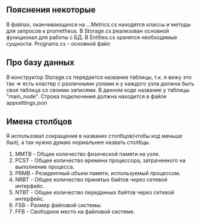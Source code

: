 ## Пояснения некоторые
В файлах, оканчивающихся на ...Metrics.cs находятся классы и методы для запросов к prometheus.
В Storage.cs реализован основной функционал для работы с БД.
В Entities.cs хранятся необходимые сущности.
Programs.cs - основной файл

## Про базу данных
В конструктор Storage.cs передается название таблицы, т.к. я вижу это так => есть кластер с различными узлами и у каждого узла должна быть своя таблица со своими записями. В данном коде название у таблицы "main_node".
Строка подключения должна находится в файле appsettings.json

## Имена столбцов
Я использовал сокращения в названих столбцов(чтобы код меньше был), а так нужно думаю нормальнее назвать столбцы.
1. MMTB - Общее количество физической памяти на узле.
2. PCST - Общее количество времени процессора, затраченного на выполнение процесса.
3. PRMB - Резидентный объем памяти, используемый процессом.
4. NRBT - Общее количество принятых байтов через сетевой интерфейс.
5. NTBT - Общее количество переданных байтов через сетевой интерфейс.
6. FSB - Размер файловой системы.
7. FFB - Свободное место на файловой системе.
